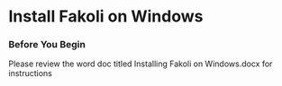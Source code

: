 Install Fakoli on Windows
==========================

<h3>Before You Begin</h3>
Please review the word doc titled Installing Fakoli on Windows.docx for instructions
